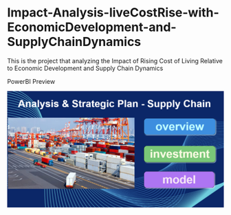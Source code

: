 # Impact-Analysis-liveCostRise-with-EconomicDevelopment-and-SupplyChainDynamics
This is the project that analyzing the Impact of Rising Cost of Living Relative to Economic Development and Supply Chain Dynamics

PowerBI Preview

![Test Image 4](pbi_Cover.png)
